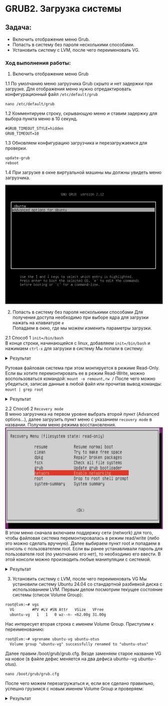 # GRUB2. Загрузка системы

## Задача:
- Включить отображение меню Grub.
- Попасть в систему без пароля несколькими способами.
- Установить систему с LVM, после чего переименовать VG.

### Ход выполнения работы:
1. Включить отображение меню Grub  

1.1 По умолчанию меню загрузчика Grub скрыто и нет задержки при загрузке. Для отображения меню нужно отредактировать конфигурационный файл `/etc/default/grub`
```
nano /etc/default/grub
```
1.2 Комментируем строку, скрывающую меню и ставим задержку для выбора пункта меню в 10 секунд.
```
#GRUB_TIMEOUT_STYLE=hidden
GRUB_TIMEOUT=10
```
1.3 Обновляем конфигурацию загрузчика и перезагружаемся для проверки.
```
update-grub
reboot
```
1.4 При загрузке в окне виртуальной машины мы должны увидеть меню загрузчика.
 
 ![screen01](screen01.PNG)

2. Попасть в систему без пароля несколькими способами
Для получения доступа необходимо при выборе ядра для загрузки нажать на клавиатуре `e`  
Попадаем в окно, где мы можем изменить параметры загрузки.  

2.1 Способ 1 `init=/bin/bash`  
В конце строки, начинающейся с linux, добавляем `init=/bin/bash` и нажимаем `сtrl-x` для загрузки в систему
Мы попали в систему:
 <details>
 <summary>Результат</summary>

 ![screen02](screen02.PNG)
 </details>

Рутовая файловая система при этом монтируется в режиме Read-Only. Если вы хотите перемонтировать ее в режим Read-Write, можно воспользоваться командой:
`mount -o remount,rw /`
После чего можно убедиться, записав данные в любой файл или прочитав вывод
команды:
`mount | grep root`
 <details>
 <summary>Результат</summary>

 ![screen03](screen03.PNG)  
Данные успешно записались: 
![screen04](screen04.PNG)
Команда `mount | grep root` дала нулевой вывод (((
 </details>

2.2 Способ 2 `Recovery mode`  
В меню загрузчика на первом уровне выбрать второй пункт (Advanced options…), далее загрузить пункт меню с указанием `recovery mode` в названии. 
Получим меню режима восстановления.
 ![screen05](screen05.PNG)
В этом меню сначала включаем поддержку сети (network) для того, чтобы файловая система перемонтировалась в режим read/write (либо это можно сделать вручную).
Далее выбираем пункт root и попадаем в консоль с пользователем root. Если вы ранее устанавливали пароль для пользователя root (по умолчанию его нет), то необходимо его ввести. 
В этой консоли можно производить любые манипуляции с системой.
 <details>
 <summary>Результат</summary>

 ![screen06](screen06.PNG)
 </details>

3. Установить систему с LVM, после чего переименовать VG
Мы установили систему Ubuntu 24.04 со стандартной разбивкой диска с использованием  LVM.
Первым делом посмотрим текущее состояние системы (список Volume Group):
```
root@lvm:~# vgs
  VG        #PV #LV #SN Attr   VSize   VFree 
  ubuntu-vg   1   1   0 wz--n- <62.00g 31.00g
```
Нас интересует вторая строка с именем Volume Group. Приступим к переименованию:
```
root@lvm:~# vgrename ubuntu-vg ubuntu-otus
  Volume group "ubuntu-vg" successfully renamed to "ubuntu-otus"
```
Далее правим /boot/grub/grub.cfg. Везде заменяем старое название VG на новое (в файле дефис меняется на два дефиса ubuntu--vg ubuntu--otus).
```
nano /boot/grub/grub.cfg
```
После чего можем перезагружаться и, если все сделано правильно, успешно грузимся с новым именем Volume Group и проверяем:
 
 <details>
 <summary>Результат</summary>

```
root@lvm:~# vgs
  VG          #PV #LV #SN Attr   VSize   VFree 
  ubuntu-otus   1   1   0 wz--n- <62.00g 31.00g
```
 ![screen07](screen07.PNG)
 </details>
